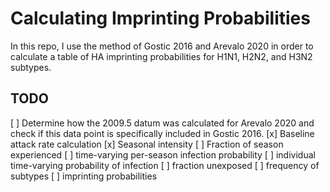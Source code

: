 # Calculating Imprinting Probabilities

In this repo, I use the method of Gostic 2016 and Arevalo 2020 in order to calculate a table of HA imprinting probabilities for H1N1, H2N2, and H3N2 subtypes.

## TODO

[ ] Determine how the 2009.5 datum was calculated for Arevalo 2020 and check if this data point is specifically included in Gostic 2016.
[x] Baseline attack rate calculation
[x] Seasonal intensity
[ ] Fraction of season experienced
[ ] time-varying per-season infection probability
[ ] individual time-varying probability of infection
[ ] fraction unexposed
[ ] frequency of subtypes
[ ] imprinting probabilities